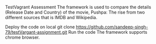 TestVagrant Assessment
The framework is used to compare the details (Release Date and Country) of the movie, Pushpa: The rise from two different sources that is IMDB and Wikipedia.

Deploy the code on local
git clone https://github.com/sandeep-singh-79/testVargant-assignment.git
Run the code
The framework supports chrome browser.
